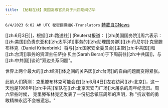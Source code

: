 ```yaml
---
title: 【秘翻在线】美国高级官员将于六四期间访华
---
```

`6/4/2023 6:02 AM UTC 秘密翻譯組G-Translators` [轉載自GNews](https://gnews.org/articles/1356114)

         

[[zh:6月3日]]，根据[[zh:路透社]] (Reuters)报道：  [[zh:美国国务院]]周六表示：[[zh:美国]]负责东亚和[[zh:太平洋]]事务的[[zh:助理国务卿]][[zh:丹尼尔]]·克里滕布林克（Daniel Kritenbrink）将与[[zh:国家安全委员会]]主管[[zh:中共国]]和[[zh:台湾]]事务的资深主任萨拉·贝兰(Sarah Beran)于下周前往[[zh:中共国]]，与[[zh:中共国]]谈论"双边关系问题"。

世界上两个最大的[[zh:经济]]体之间的关系因[[zh:台湾]]的自由问题而变得紧张。

此前人们猜测：克里滕布林克可能会在[[zh:6月4日]]左右访问[[zh:北京]]，这一天也是1989年[[zh:中共]]军队在[[zh:北京天安门广场]]大屠杀的周年纪念日。周六早些时候，          克里滕布林克还发表了一份纪念镇压周年的声明，称 "抗议者的勇敢精神永远不会被遗忘。"
